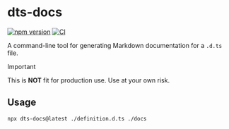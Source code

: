 # dts-docs

[![npm version](https://img.shields.io/npm/v/dts-docs.svg?style=flat-square)](https://www.npmjs.org/package/dts-docs)
[![CI](https://github.com/marcusolsson/dts-docs/actions/workflows/node.js.yml/badge.svg)](https://github.com/marcusolsson/dts-docs/actions/workflows/node.js.yml)

A command-line tool for generating Markdown documentation for a `.d.ts` file.

> [!IMPORTANT]
> This is **NOT** fit for production use. Use at your own risk.

## Usage

```bash
npx dts-docs@latest ./definition.d.ts ./docs
```
